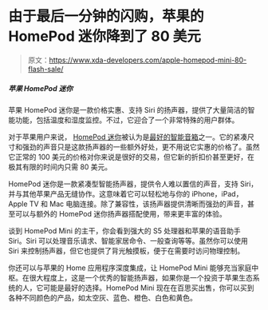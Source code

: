 # 由于最后一分钟的闪购，苹果的 HomePod 迷你降到了 80 美元

> 原文：<https://www.xda-developers.com/apple-homepod-mini-80-flash-sale/>

##### 苹果 HomePod 迷你

苹果 HomePod 迷你是一款价格实惠、支持 Siri 的扬声器，提供了大量简洁的智能功能，包括温度和湿度监控。不过，它迎合了一个非常特殊的用户群体。

对于苹果用户来说， [HomePod 迷你](https://www.xda-developers.com/apple-homepod-mini-review/)被认为是[最好的智能音箱](https://www.xda-developers.com/best-smart-speakers/#best-for-apple-users-apple-homepod-mini)之一。它的紧凑尺寸和强劲的声音只是这款扬声器的一些额外好处，更不用说它实惠的价格了。虽然它正常的 100 美元的价格对你来说是很好的交易，但它新的折扣价甚至更好，在极其有限的时间内只需 80 美元。

HomePod 迷你是一款紧凑型智能扬声器，提供令人难以置信的声音，支持 Siri，并与其他苹果产品无缝协作。这意味着它可以轻松地与你的 iPhone，iPad，Apple TV 和 Mac 电脑连接。除了兼容性，该扬声器提供清晰而强劲的声音，甚至可以与额外的 HomePod 迷你扬声器搭配使用，带来更丰富的体验。

谈到 HomePod Mini 的主干，你会看到强大的 S5 处理器和苹果的语音助手 Siri。Siri 可以处理音乐请求、智能家居命令、一般查询等等。虽然你可以使用 Siri 来控制扬声器，但它也提供了背光触摸板，便于在需要时访问物理控制。

你还可以与苹果的 Home 应用程序深度集成，让 HomePod Mini 能够充当家庭中枢。在很大程度上，这是一个优秀的智能扬声器，如果你是一个投资于苹果生态系统的人，它可能是最好的选择。HomePod Mini 现在在百思买出售，你可以买到各种不同颜色的产品，如太空灰、蓝色、橙色、白色和黄色。
